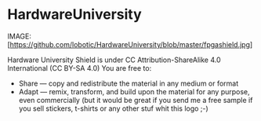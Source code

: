 # HardwareUniversity
IMAGE:[https://github.com/lobotic/HardwareUniversity/blob/master/fpgashield.jpg]

Hardware University Shield is under CC Attribution-ShareAlike 4.0 International (CC BY-SA 4.0)
You are free to:

   * Share — copy and redistribute the material in any medium or format
   * Adapt — remix, transform, and build upon the material
    for any purpose, even commercially (but it would be great if you send me a free sample if you sell stickers, t-shirts or any other stuf whit this logo ;-)
